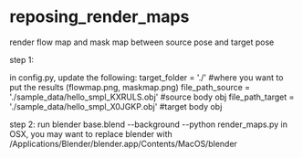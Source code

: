 # reposing_render_maps

render flow map and mask map between source pose and target pose

step 1:

in config.py, update the following:
target_folder = './' #where you want to put the results (flowmap.png, maskmap.png)
file_path_source = './sample_data/hello_smpl_KXRULS.obj' #source body obj
file_path_target = './sample_data/hello_smpl_X0JGKP.obj' #target body obj

step 2:
run blender base.blend --background --python render_maps.py
in OSX, you may want to replace blender with /Applications/Blender/blender.app/Contents/MacOS/blender




